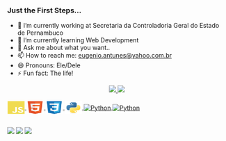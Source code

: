 ###   Just the First Steps...

- 🔭 I’m currently working at Secretaria da Controladoria Geral do Estado de Pernambuco
- 🌱 I’m currently learning Web Development
- 💬 Ask me about what you want..
- 📫 How to reach me: eugenio.antunes@yahoo.com.br
- 😄 Pronouns: Ele/Dele
- ⚡ Fun fact: The life!

<div align="center">
  <a href="https://github.com/EugenioAntunes">
  <img height="180em" src="https://github-readme-stats.vercel.app/api?username=eugenioAntunes&show_icons=true&theme=blue-green&include_all_commits=true&count_private=true"/>
  <img height="180em" src="https://github-readme-stats.vercel.app/api/top-langs/?username=EugenioAntunes&layout=compact&langs_count=7&theme=blue-green"/>
</div>
  
  </div>
<div style="display: inline_block"><br>
  <img align="center" alt="Js" height="30" width="40" src="https://raw.githubusercontent.com/devicons/devicon/master/icons/javascript/javascript-plain.svg">
  <img align="center" alt="HTML" height="30" width="40" src="https://raw.githubusercontent.com/devicons/devicon/master/icons/html5/html5-original.svg">
  <img align="center" alt="CSS" height="30" width="40" src="https://raw.githubusercontent.com/devicons/devicon/master/icons/css3/css3-original.svg">
  <img align="center" alt="Python" height="30" width="40" src="https://raw.githubusercontent.com/devicons/devicon/master/icons/python/python-original.svg">
  <img align="center" alt="Python" height="30" width="40" src="https://cdn.jsdelivr.net/gh/devicons/devicon/icons/linux/linux-original.svg">
  <img align="center" alt="Python" height="30" width="40" src="https://as2.ftcdn.net/v2/jpg/03/36/95/65/500_F_336956540_ISXw2KVXgbmFKZvEuzdCi6S00qGxJUzS.jpg">

</div>
  
  ##
  
  <div> 
  <a href="https://instagram.com/eugenio_antunes" target="_blank"><img src="https://img.shields.io/badge/-Instagram-%23E4405F?style=for-the-badge&logo=instagram&logoColor=white" target="_blank"></a>
  <a href = "mailto:eugenio13.antunes@gmail.com"><img src="https://img.shields.io/badge/-Gmail-%23333?style=for-the-badge&logo=gmail&logoColor=white" target="_blank"></a>
  <a href="https://www.linkedin.com/in/eugenio-antunes-88343821" target="_blank"><img src="https://img.shields.io/badge/-LinkedIn-%230077B5?style=for-the-badge&logo=linkedin&logoColor=white" target="_blank"></a> 
 
</div>
  
<!--
**EugenioAntunes/EugenioAntunes** is a ✨ _special_ ✨ repository because its `README.md` (this file) appears on your GitHub profile.

Here are some ideas to get you started:

- 🔭 I’m currently working on ...
- 🌱 I’m currently learning ...
- 👯 I’m looking to collaborate on ...
- 🤔 I’m looking for help with ...
- 💬 Ask me about ...
- 📫 How to reach me: ...
- 😄 Pronouns: ...
- ⚡ Fun fact: ...
-->

